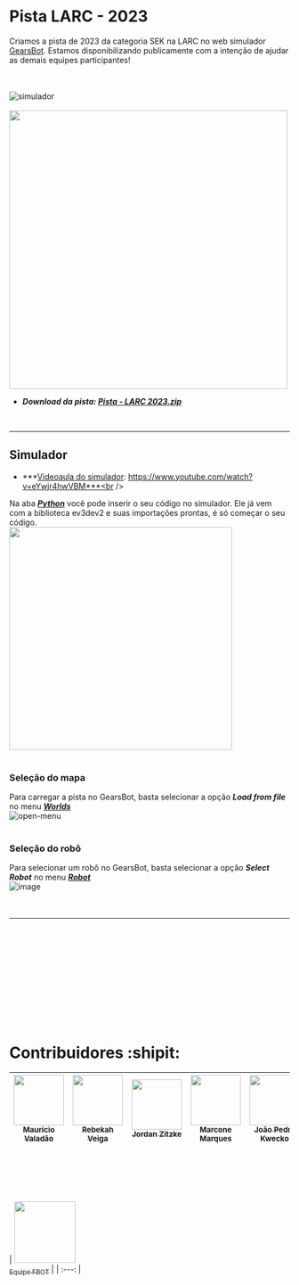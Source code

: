 # Pista LARC - 2023
Criamos a pista de 2023 da categoria SEK na LARC no web simulador [GearsBot](https://gears.aposteriori.com.sg/). Estamos disponibilizando publicamente com a intenção de ajudar as demais equipes participantes!<br /><br /><br />

![simulador](https://github.com/FBOT-SEK/Pista_LARC_2023/assets/86270082/a4a835c3-eba7-4e72-98e7-18444c80187a)<br /><br />
<img src = "https://github.com/FBOT-SEK/Pista_LARC_2023/assets/86270082/1fdd2a93-e1d5-4e34-b3bf-2288ff30dc7d" width = "500"> <br />

  * ***Download da pista: [Pista - LARC 2023.zip](https://github.com/FBOT-SEK/Pista_LARC_2023/files/11549311/Pista.-.LARC.2023.zip)***<br />
<br />

--------------------------------------------
## Simulador

 * ***<ins>Videoaula do simulador</ins>: https://www.youtube.com/watch?v=eYwjr4hwVBM***<br /><br />
 
 Na aba ***<ins>Python</ins>*** você pode inserir o seu código no simulador. Ele já vem com a biblioteca ev3dev2 e suas importações prontas, é só começar o seu código. <br />
<img src="https://github.com/FBOT-SEK/Pista_LARC_2023/assets/86270082/6fae852e-ea4e-484f-ada1-61c453471c46" width="400">
<br /><br />


### Seleção do mapa
Para carregar a pista no GearsBot, basta selecionar a opção ***Load from file*** no menu ***<ins>Worlds</ins>***<br />
![open-menu](https://user-images.githubusercontent.com/31012982/176166348-935b6a34-e980-4a68-8d4e-9fea656bc18c.png)<br /><br />

### Seleção do robô
Para selecionar um robô no GearsBot, basta selecionar a opção ***Select Robot*** no menu ***<ins>Robot</ins>***<br />
![image](https://github.com/FBOT-SEK/minicurso-introdutorio/assets/86270082/539eaede-f482-4b99-932b-16ca202d26bd)<br /><br /><br />

--------------------------------------------
<br /><br /><br /><br /><br /><br /><br /><br /><br /><br />

# Contribuidores :shipit:

| [<img src="https://avatars.githubusercontent.com/u/86270082?v=4" width=90><br><sub>Maurício Valadão</sub>](https://github.com/mvalado) |  [<img src="https://avatars.githubusercontent.com/u/61145169?v=4" width=90><br><sub>Rebekah Veiga</sub>](https://github.com/rebekahveiga) |  [<img src="https://avatars.githubusercontent.com/u/106852957?v=4" width=90><br><sub>Jordan Zitzke</sub>](https://github.com/JordanZitzke) |  [<img src="https://avatars.githubusercontent.com/u/89225783?v=4" width=90><br><sub>Marcone Marques</sub>](https://github.com/Marcone-Sudo) |  [<img src="https://user-images.githubusercontent.com/86270082/236988613-ece6c4e2-c1e3-4e07-86ef-5f4655312187.png" width=90><br><sub>João Pedro Kwecko</sub>](https://github.com/jpkwecko) |
| :---: | :---: | :---: | :---: | :---: |

<br /><br /><br /><br /><br />
| [<img src="https://user-images.githubusercontent.com/86270082/236948273-0f74609a-67c8-470c-abf7-31ae90589645.png" height="110" width="110"><br><sub>Equipe FBOT</sub>](https://www.instagram.com/furgbot/) |
| :---: |
